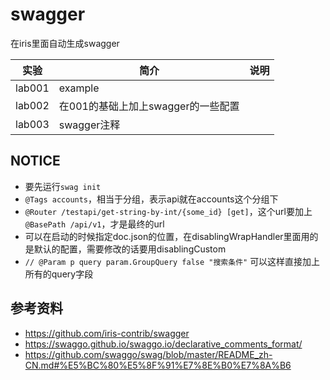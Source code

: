 # swagger
在iris里面自动生成swagger

|实验|简介|说明|
|---|---|---|
|lab001|example| |
|lab002|在001的基础上加上swagger的一些配置| |
|lab003|swagger注释| |

## NOTICE
 - 要先运行`swag init`
 - `@Tags accounts`，相当于分组，表示api就在accounts这个分组下
 - `@Router /testapi/get-string-by-int/{some_id} [get]`，这个url要加上`@BasePath /api/v1`，才是最终的url
 - 可以在启动的时候指定doc.json的位置，在disablingWrapHandler里面用的是默认的配置，需要修改的话要用disablingCustom
 - `// @Param p query param.GroupQuery false "搜索条件"` 可以这样直接加上所有的query字段

## 参考资料
 - https://github.com/iris-contrib/swagger
 - https://swaggo.github.io/swaggo.io/declarative_comments_format/
 - https://github.com/swaggo/swag/blob/master/README_zh-CN.md#%E5%BC%80%E5%8F%91%E7%8E%B0%E7%8A%B6